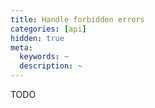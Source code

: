 ```yaml
---
title: Handle forbidden errors
categories: [api]
hidden: true
meta:
  keywords: ~
  description: ~
---
```


TODO
